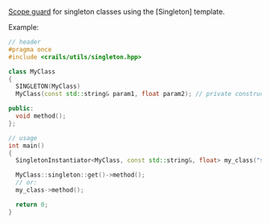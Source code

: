 [Scope guard](https://stackoverflow.com/questions/31365013/what-is-scopeguard-in-c) for singleton classes using the [Singleton] template.

Example:

```c++
// header
#pragma once
#include <crails/utils/singleton.hpp>

class MyClass
{
  SINGLETON(MyClass)
  MyClass(const std::string& param1, float param2); // private constructor

public:
  void method();
};

// usage
int main()
{
  SingletonInstantiator<MyClass, const std::string&, float> my_class("string param", 12.f);

  MyClass::singleton::get()->method();
  // or:
  my_class->method();

  return 0;
}
```
